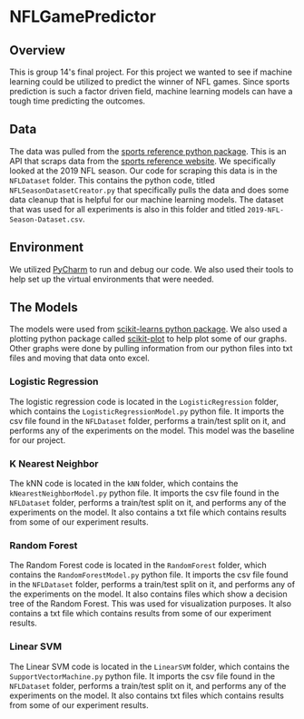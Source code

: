 # NFLGamePredictor
## Overview
This is group 14's final project. For this project we 
wanted to see if machine learning could be utilized to predict the winner 
of NFL games. Since sports prediction is such a factor driven field, 
machine learning models can have a tough time predicting the outcomes.

## Data
The data was pulled from the [sports reference python package](https://pypi.org/project/sportsreference/#documentation). This is an API that scraps data
from the [sports reference website](https://www.sports-reference.com/). We specifically looked at the 2019 NFL season.
Our code for scraping this data is in the ``NFLDataset`` folder. This contains the python code, titled ``NFLSeasonDatasetCreator.py``
that specifically pulls the data and does some data cleanup that is helpful for our machine learning models. The dataset that was used for all
experiments is also in this folder and titled ``2019-NFL-Season-Dataset.csv``.

## Environment
We utilized [PyCharm](https://www.jetbrains.com/pycharm/) to run and debug our code. We also used their tools to help
set up the virtual environments that were needed.

## The Models
The models were used from [scikit-learns python package](https://scikit-learn.org/stable/index.html). We also used a
plotting python package called [scikit-plot](https://scikit-plot.readthedocs.io/en/stable/index.html) to help plot some of our graphs.
Other graphs were done by pulling information from our python files into txt files and moving that data onto excel.

### Logistic Regression
The logistic regression code is located in the ``LogisticRegression`` folder, which
contains the ``LogisticRegressionModel.py`` python file. It imports the 
csv file found in the ``NFLDataset`` folder, performs a train/test split on it, and 
performs any of the experiments on the model. This model was the baseline for our project.

### K Nearest Neighbor
The kNN code is located in the ``kNN`` folder, which
contains the ``kNearestNeighborModel.py`` python file. It imports the 
csv file found in the ``NFLDataset`` folder, performs a train/test split on it, and 
performs any of the experiments on the model. It also contains a txt file which contains results
from some of our experiment results.

### Random Forest
The Random Forest code is located in the ``RandomForest`` folder, which
contains the ``RandomForestModel.py`` python file. It imports the 
csv file found in the ``NFLDataset`` folder, performs a train/test split on it, and 
performs any of the experiments on the model. It also contains files which show a decision tree
of the Random Forest. This was used for visualization purposes. It also contains a txt file which contains results
from some of our experiment results.

### Linear SVM
The Linear SVM code is located in the ``LinearSVM`` folder, which
contains the ``SupportVectorMachine.py`` python file. It imports the 
csv file found in the ``NFLDataset`` folder, performs a train/test split on it, and 
performs any of the experiments on the model.
It also contains txt files which contains results
from some of our experiment results.

